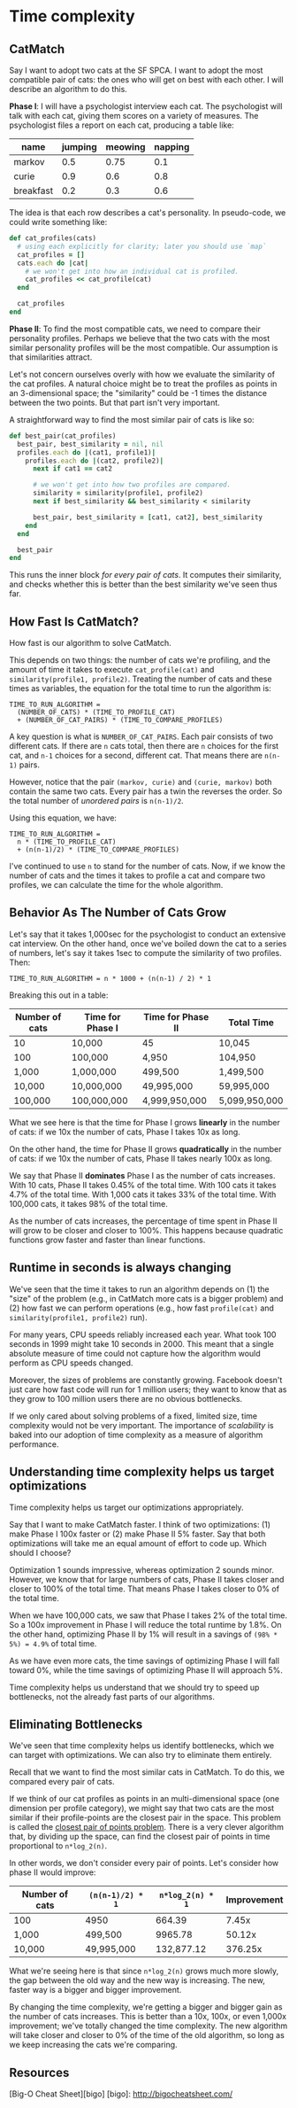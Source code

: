 # Time complexity

## CatMatch

Say I want to adopt two cats at the SF SPCA. I want to adopt the most
compatible pair of cats: the ones who will get on best with each other.
I will describe an algorithm to do this.

**Phase I**: I will have a psychologist interview each cat. The
psychologist will talk with each cat, giving them scores on a variety
of measures. The psychologist files a report on each cat, producing a
table like:

name     |jumping|meowing|napping
---------|-------|-------|------
markov   |0.5    |0.75   |0.1
curie    |0.9    |0.6    |0.8
breakfast|0.2    |0.3    |0.6

The idea is that each row describes a cat's personality. In
pseudo-code, we could write something like:

```ruby
def cat_profiles(cats)
  # using each explicitly for clarity; later you should use `map`
  cat_profiles = []
  cats.each do |cat|
    # we won't get into how an individual cat is profiled.
    cat_profiles << cat_profile(cat)
  end

  cat_profiles
end
```

**Phase II**: To find the most compatible cats, we need to compare
their personality profiles. Perhaps we believe that the two cats with
the most similar personality profiles will be the most compatible. Our
assumption is that similarities attract.

Let's not concern ourselves overly with how we evaluate the similarity
of the cat profiles. A natural choice might be to treat the profiles
as points in an 3-dimensional space; the "similarity" could be -1
times the distance between the two points. But that part isn't very
important.

A straightforward way to find the most similar pair of cats is like so:

```ruby
def best_pair(cat_profiles)
  best_pair, best_similarity = nil, nil
  profiles.each do |(cat1, profile1)|
    profiles.each do |(cat2, profile2)|
      next if cat1 == cat2

      # we won't get into how two profiles are compared.
      similarity = similarity(profile1, profile2)
      next if best_similarity && best_similarity < similarity

      best_pair, best_similarity = [cat1, cat2], best_similarity
    end
  end

  best_pair
end
```

This runs the inner block *for every pair of cats*. It computes their
similarity, and checks whether this is better than the best similarity
we've seen thus far.

## How Fast Is CatMatch?

How fast is our algorithm to solve CatMatch.

This depends on two things: the number of cats we're profiling, and
the amount of time it takes to execute `cat_profile(cat)` and
`similarity(profile1, profile2)`. Treating the number of cats and
these times as variables, the equation for the total time to run the
algorithm is:

```
TIME_TO_RUN_ALGORITHM =
  (NUMBER_OF_CATS) * (TIME_TO_PROFILE_CAT)
  + (NUMBER_OF_CAT_PAIRS) * (TIME_TO_COMPARE_PROFILES)
```

A key question is what is `NUMBER_OF_CAT_PAIRS`. Each pair consists of
two different cats. If there are `n` cats total, then there are `n`
choices for the first cat, and `n-1` choices for a second, different
cat. That means there are `n(n-1)` pairs.

However, notice that the pair `(markov, curie)` and `(curie, markov)`
both contain the same two cats. Every pair has a twin the reverses the
order. So the total number of *unordered pairs* is `n(n-1)/2`.

Using this equation, we have:

```
TIME_TO_RUN_ALGORITHM =
  n * (TIME_TO_PROFILE_CAT)
  + (n(n-1)/2) * (TIME_TO_COMPARE_PROFILES)
```

I've continued to use `n` to stand for the number of cats. Now, if we
know the number of cats and the times it takes to profile a cat and
compare two profiles, we can calculate the time for the whole
algorithm.

## Behavior As The Number of Cats Grow

Let's say that it takes 1,000sec for the psychologist to conduct an
extensive cat interview. On the other hand, once we've boiled down the
cat to a series of numbers, let's say it takes 1sec to compute the
similarity of two profiles. Then:

    TIME_TO_RUN_ALGORITHM = n * 1000 + (n(n-1) / 2) * 1

Breaking this out in a table:

Number of cats|Time for Phase I|Time for Phase II|Total Time
--------------|----------------|-----------------|----------
10            |10,000          |45               |10,045
100           |100,000         |4,950            |104,950
1,000         |1,000,000       |499,500          |1,499,500
10,000        |10,000,000      |49,995,000       |59,995,000
100,000       |100,000,000     |4,999,950,000    |5,099,950,000

What we see here is that the time for Phase I grows **linearly** in
the number of cats: if we 10x the number of cats, Phase I takes 10x as
long.

On the other hand, the time for Phase II grows **quadratically** in
the number of cats: if we 10x the number of cats, Phase II takes
nearly 100x as long.

We say that Phase II **dominates** Phase I as the number of cats
increases. With 10 cats, Phase II takes 0.45% of the total time. With
100 cats it takes 4.7% of the total time. With 1,000 cats it takes 33%
of the total time. With 100,000 cats, it takes 98% of the total time.

As the number of cats increases, the percentage of time spent in Phase
II will grow to be closer and closer to 100%. This happens because
quadratic functions grow faster and faster than linear functions.

## Runtime in seconds is always changing

We've seen that the time it takes to run an algorithm depends on (1)
the "size" of the problem (e.g., in CatMatch more cats is a bigger
problem) and (2) how fast we can perform operations (e.g., how fast
`profile(cat)` and `similarity(profile1, profile2)` run).

For many years, CPU speeds reliably increased each year. What took 100
seconds in 1999 might take 10 seconds in 2000. This meant that a
single absolute measure of time could not capture how the algorithm
would perform as CPU speeds changed.

Moreover, the sizes of problems are constantly growing. Facebook
doesn't just care how fast code will run for 1 million users; they
want to know that as they grow to 100 million users there are no
obvious bottlenecks.

If we only cared about solving problems of a fixed, limited size, time
complexity would not be very important. The importance of
*scalability* is baked into our adoption of time complexity as a
measure of algorithm performance.

## Understanding time complexity helps us target optimizations

Time complexity helps us target our optimizations appropriately.

Say that I want to make CatMatch faster. I think of two optimizations:
(1) make Phase I 100x faster or (2) make Phase II 5% faster. Say that
both optimizations will take me an equal amount of effort to code up.
Which should I choose?

Optimization 1 sounds impressive, whereas optimization 2 sounds minor.
However, we know that for large numbers of cats, Phase II takes closer
and closer to 100% of the total time. That means Phase I takes closer
to 0% of the total time.

When we have 100,000 cats, we saw that Phase I takes 2% of the total
time. So a 100x improvement in Phase I will reduce the total runtime
by 1.8%. On the other hand, optimizing Phase II by 1% will result in a
savings of `(98% * 5%) = 4.9%` of total time.

As we have even more cats, the time savings of optimizing Phase I will
fall toward 0%, while the time savings of optimizing Phase II will
approach 5%.

Time complexity helps us understand that we should try to speed up
bottlenecks, not the already fast parts of our algorithms.

## Eliminating Bottlenecks

We've seen that time complexity helps us identify bottlenecks, which
we can target with optimizations. We can also try to eliminate them
entirely.

Recall that we want to find the most similar cats in CatMatch. To do
this, we compared every pair of cats.

If we think of our cat profiles as points in an multi-dimensional
space (one dimension per profile category), we might say that two cats
are the most similar if their profile-points are the closest pair in
the space. This problem is called the [closest pair of points
problem][closest-pair]. There is a very clever algorithm that, by
dividing up the space, can find the closest pair of points in
time proportional to `n*log_2(n)`.

In other words, we don't consider every pair of points. Let's consider
how phase II would improve:

Number of cats|`(n(n-1)/2) * 1`|`n*log_2(n) * 1`|Improvement
--------------|----------------|--------------|-----------
100           |4950            |664.39        |7.45x
1,000         |499,500         |9965.78       |50.12x
10,000        |49,995,000      |132,877.12    |376.25x

What we're seeing here is that since `n*log_2(n)` grows much more
slowly, the gap between the old way and the new way is increasing. The
new, faster way is a bigger and bigger improvement.

By changing the time complexity, we're getting a bigger and bigger
gain as the number of cats increases. This is better than a 10x, 100x,
or even 1,000x improvement; we've totally changed the time complexity.
The new algorithm will take closer and closer to 0% of the time of the
old algorithm, so long as we keep increasing the cats we're comparing.

[closest-pair]: http://en.wikipedia.org/wiki/Closest_pair_of_points_problem

## Resources

[Big-O Cheat Sheet][bigo]
[bigo]: http://bigocheatsheet.com/
